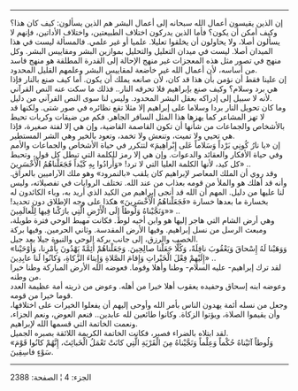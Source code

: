 ------------------------------------------------------------------------

إن الذين يقيسون أعمال الله سبحانه إلى أعمال البشر هم الذين يسألون: كيف
كان هذا؟ وكيف أمكن أن يكون؟ فأما الذين يدركون اختلاف الطبيعتين، واختلاف
الأداتين، فإنهم لا يسألون أصلا، ولا يحاولون أن يخلقوا تعليلا. علميا أو
غير علمي. فالمسألة ليست في هذا الميدان أصلا. ليست في ميدان التعليل
والتحليل بموازين البشر ومقاييس البشر. وكل منهج في تصور مثل هذه المعجزات
غير منهج الإحالة إلى القدرة المطلقة هو منهج فاسد من أساسه، لأن أعمال
الله غير خاضعة لمقاييس البشر وعلمهم القليل المحدود.  
إن علينا فقط أن نؤمن بأن هذا قد كان، لأن صانعه يملك أن يكون. أما كيف صنع
بالنار فإذا هي برد وسلام؟ وكيف صنع بإبراهيم فلا تحرقه النار.. فذلك ما
سكت عنه النص القرآني لأنه لا سبيل إلى إدراكه بعقل البشر المحدود. وليس
لنا سوى النص القرآني من دليل.  
وما كان تحويل النار بردا وسلاما على إبراهيم إلا مثلا تقع نظائره في صور
شتى. ولكنها قد لا تهز المشاعر كما يهزها هذا المثل السافر الجاهر. فكم من
ضيقات وكربات تحيط بالأشخاص والجماعات من شأنها أن تكون القاصمة القاضية،
وإن هي إلا لفتة صغيرة، فإذا هي تحيي ولا تميت، وتنعش ولا تخمد، وتعود
بالخير وهي الشر المستطير.  
إن «يا نارُ كُونِي بَرْداً وَسَلاماً عَلى إِبْراهِيمَ» لتتكرر في حياة الأشخاص
والجماعات والأمم وفي حياة الأفكار والعقائد والدعوات. وإن هي إلا رمز
للكلمة التي تبطل كل قول، وتحبط كل كيد، لأنها الكلمة العليا التي لا ترد!
«وَأَرادُوا بِهِ كَيْداً فَجَعَلْناهُمُ الْأَخْسَرِينَ» ..  
وقد روي أن الملك المعاصر لإبراهيم كان يلقب «بالنمرود» وهو ملك الآراميين
بالعراق. وأنه قد أهلك هو والملأ من قومه بعذاب من عند الله. تختلف
الروايات في تفصيلاته، وليس لنا عليها من دليل. المهم أن الله قد أنجى
إبراهيم من الكيد الذي أريد به، وباء الكائدون له بخسارة ما بعدها خسارة
«فَجَعَلْناهُمُ الْأَخْسَرِينَ» هكذا على وجه الإطلاق دون تحديد! «وَنَجَّيْناهُ وَلُوطاً إِلَى
الْأَرْضِ الَّتِي بارَكْنا فِيها لِلْعالَمِينَ» ..  
وهي أرض الشام التي هاجر إليها هو وابن أخيه لوط. فكانت مهبط الوحي فترة
طويلة، ومبعث الرسل من نسل إبراهيم. وفيها الأرض المقدسة. وثاني الحرمين.
وفيها بركة الخصب والرزق، إلى جانب بركة الوحي والنبوة جيلا بعد جيل.  
«وَوَهَبْنا لَهُ إِسْحاقَ وَيَعْقُوبَ نافِلَةً، وَكُلًّا جَعَلْنا صالِحِينَ. وَجَعَلْناهُمْ أَئِمَّةً يَهْدُونَ
بِأَمْرِنا، وَأَوْحَيْنا إِلَيْهِمْ فِعْلَ الْخَيْراتِ وَإِقامَ الصَّلاةِ وَإِيتاءَ الزَّكاةِ، وَكانُوا لَنا
عابِدِينَ» ..  
لقد ترك إبراهيم- عليه السلام- وطنا وأهلا وقوما. فعوضه الله الأرض
المباركة وطنا خيرا من وطنه.  
وعوضه ابنه إسحاق وحفيده يعقوب أهلا خيرا من أهله. وعوض من ذريته أمة عظيمة
العدد قوما خيرا من قومه.  
وجعل من نسله أئمة يهدون الناس بأمر الله وأوحى إليهم أن يفعلوا الخيرات
على اختلافها، وأن يقيموا الصلاة، ويؤتوا الزكاة. وكانوا طائعين لله
عابدين.. فنعم العوض، ونعم الجزاء، ونعمت الخاتمة التي قسمها الله
لإبراهيم.  
لقد ابتلاه بالضراء فصبر، فكانت الخاتمة الكريمة اللائقة بصبره الجميل.  
«وَلُوطاً آتَيْناهُ حُكْماً وَعِلْماً وَنَجَّيْناهُ مِنَ الْقَرْيَةِ الَّتِي كانَتْ تَعْمَلُ الْخَبائِثَ، إِنَّهُمْ
كانُوا قَوْمَ سَوْءٍ فاسِقِينَ.

------------------------------------------------------------------------

الجزء: 4 ¦ الصفحة: 2388
